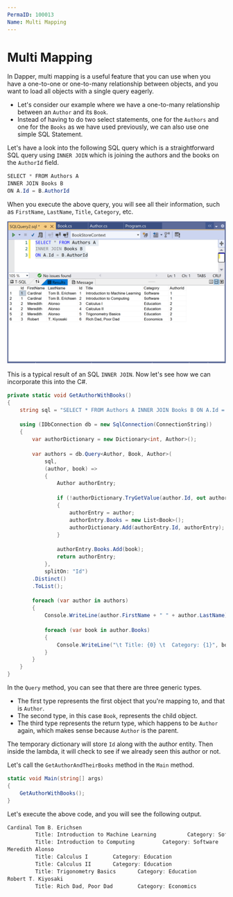 ```yaml
---
PermaID: 100013
Name: Multi Mapping
---
```


# Multi Mapping

In Dapper, multi mapping is a useful feature that you can use when you have a one-to-one or one-to-many relationship between objects, and you want to load all objects with a single query eagerly. 

 - Let's consider our example where we have a one-to-many relationship between an `Author` and its `Book`. 
 - Instead of having to do two select statements, one for the `Authors` and one for the `Books` as we have used previously, we can also use one simple SQL Statement. 

Let's have a look into the following SQL query which is a straightforward SQL query using `INNER JOIN` which is joining the authors and the books on the `AuthorId` field. 

```csharp
SELECT * FROM Authors A
INNER JOIN Books B
ON A.Id = B.AuthorId
```

When you execute the above query, you will see all their information, such as `FirstName`, `LastName`, `Title`, `Category`, etc.

<img src="images/multi-mapping-1.png" alt="SQL inner join">

This is a typical result of an SQL `INNER JOIN`. Now let's see how we can incorporate this into the C#. 

```csharp
private static void GetAuthorWithBooks()
{
    string sql = "SELECT * FROM Authors A INNER JOIN Books B ON A.Id = B.AuthorId";

    using (IDbConnection db = new SqlConnection(ConnectionString))
    {
        var authorDictionary = new Dictionary<int, Author>();

        var authors = db.Query<Author, Book, Author>(
            sql,
            (author, book) =>
            {
                Author authorEntry;

                if (!authorDictionary.TryGetValue(author.Id, out authorEntry))
                {
                    authorEntry = author;
                    authorEntry.Books = new List<Book>();
                    authorDictionary.Add(authorEntry.Id, authorEntry);
                }

                authorEntry.Books.Add(book);
                return authorEntry;
            },
            splitOn: "Id")
        .Distinct()
        .ToList();

        foreach (var author in authors)
        {
            Console.WriteLine(author.FirstName + " " + author.LastName);

            foreach (var book in author.Books)
            {
                Console.WriteLine("\t Title: {0} \t  Category: {1}", book.Title, book.Category);
            }
        }
    }
}
```

In the `Query` method, you can see that there are three generic types. 

 - The first type represents the first object that you're mapping to, and that is `Author`. 
 - The second type, in this case `Book`, represents the child object. 
 - The third type represents the return type, which happens to be `Author` again, which makes sense because `Author` is the parent. 

The temporary dictionary will store `Id` along with the author entity. Then inside the lambda, it will check to see if we already seen this author or not.

Let's call the `GetAuthorAndTheirBooks` method in the `Main` method.

```csharp
static void Main(string[] args)
{
    GetAuthorWithBooks();
}
```

Let's execute the above code, and you will see the following output.

```csharp
Cardinal Tom B. Erichsen
         Title: Introduction to Machine Learning          Category: Software
         Title: Introduction to Computing         Category: Software
Meredith Alonso
         Title: Calculus I        Category: Education
         Title: Calculus II       Category: Education
         Title: Trigonometry Basics       Category: Education
Robert T. Kiyosaki
         Title: Rich Dad, Poor Dad        Category: Economics
```

